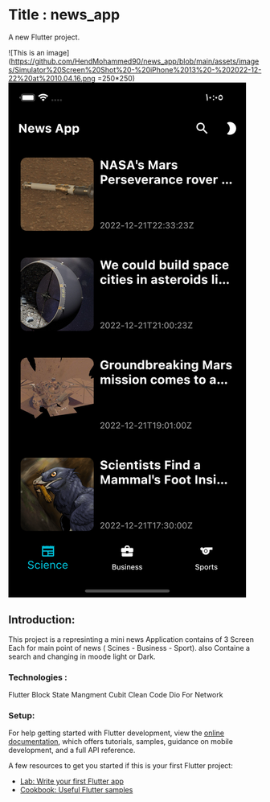# Title : news_app
A new Flutter project.

![This is an image](https://github.com/HendMohammed90/news_app/blob/main/assets/images/Simulator%20Screen%20Shot%20-%20iPhone%2013%20-%202022-12-22%20at%2010.04.16.png =250*250)
![This is an image](https://github.com/HendMohammed90/news_app/blob/main/assets/images/Simulator%20Screen%20Shot%20-%20iPhone%2013%20-%202022-12-22%20at%2010.05.30.png)

## Introduction:

This project is a represinting a mini news Application contains of 3 Screen Each for main point of news ( Scines - Business - Sport).
also Containe a search and changing in moode light or Dark.

### Technologies :
Flutter
Block State Mangment
Cubit
Clean Code
Dio For Network

### Setup:
For help getting started with Flutter development, view the
[online documentation](https://docs.flutter.dev/), which offers tutorials,
samples, guidance on mobile development, and a full API reference.

A few resources to get you started if this is your first Flutter project:

- [Lab: Write your first Flutter app](https://docs.flutter.dev/get-started/codelab)
- [Cookbook: Useful Flutter samples](https://docs.flutter.dev/cookbook)


